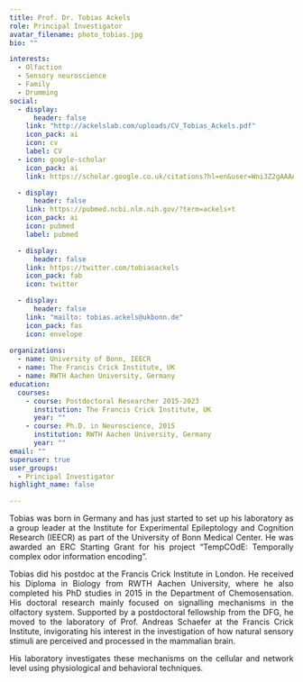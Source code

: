 ```yaml
---
title: Prof. Dr. Tobias Ackels
role: Principal Investigator
avatar_filename: photo_tobias.jpg
bio: ""

interests:
  - Olfaction
  - Sensory neuroscience
  - Family
  - Drumming
social:
  - display:
      header: false
    link: "http://ackelslab.com/uploads/CV_Tobias_Ackels.pdf"
    icon_pack: ai
    icon: cv
    label: CV   
  - icon: google-scholar
    icon_pack: ai
    link: https://scholar.google.co.uk/citations?hl=en&user=Wni3Z2gAAAAJ&view_op=list_works&sortby=pubdate

  - display:
      header: false
    link: https://pubmed.ncbi.nlm.nih.gov/?term=ackels+t
    icon_pack: ai
    icon: pubmed
    label: pubmed

  - display:
      header: false
    link: https://twitter.com/tobiasackels
    icon_pack: fab
    icon: twitter

  - display:
      header: false
    link: "mailto: tobias.ackels@ukbonn.de"
    icon_pack: fas
    icon: envelope
 
organizations:
  - name: University of Bonn, IEECR
  - name: The Francis Crick Institute, UK
  - name: RWTH Aachen University, Germany
education:
  courses:
    - course: Postdoctoral Researcher 2015-2023
      institution: The Francis Crick Institute, UK
      year: ""
    - course: Ph.D. in Neuroscience, 2015
      institution: RWTH Aachen University, Germany
      year: ""
email: ""
superuser: true
user_groups:
  - Principal Investigator
highlight_name: false

---
```


<p style='text-align: justify;'>
Tobias was born in Germany and has just started to set up his laboratory as a group leader at the Institute for Experimental Epileptology and Cognition Research (IEECR) as part of the University of Bonn Medical Center. He was awarded an ERC Starting Grant for his project “TempCOdE: Temporally complex odor information encoding”. 
<p style='text-align: justify;'>
Tobias did his postdoc at the Francis Crick Institute in London. He received his Diploma in Biology from RWTH Aachen University, where he also completed his PhD studies in 2015 in the Department of Chemosensation. His doctoral research mainly focused on signalling mechanisms in the olfactory system. Supported by a postdoctoral fellowship from the DFG, he moved to the laboratory of Prof. Andreas Schaefer at the Francis Crick Institute, invigorating his interest in the investigation of how natural sensory stimuli are perceived and processed in the mammalian brain. 
<p style='text-align: justify;'>
His laboratory investigates these mechanisms on the cellular and network level using physiological and behavioral techniques.  
<p>
